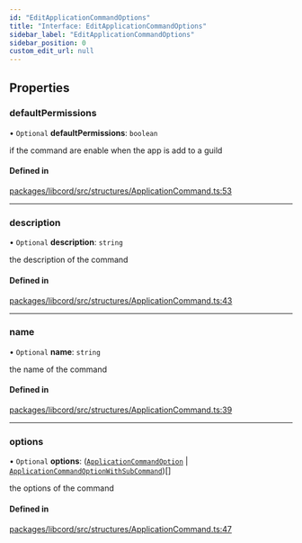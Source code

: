 ```yaml
---
id: "EditApplicationCommandOptions"
title: "Interface: EditApplicationCommandOptions"
sidebar_label: "EditApplicationCommandOptions"
sidebar_position: 0
custom_edit_url: null
---
```


## Properties

### defaultPermissions

• `Optional` **defaultPermissions**: `boolean`

if the command are enable when the app is add to a guild

#### Defined in

[packages/libcord/src/structures/ApplicationCommand.ts:53](https://github.com/Libcord/libcord/blob/60a6e24/packages/libcord/src/structures/ApplicationCommand.ts#L53)

___

### description

• `Optional` **description**: `string`

the description of the command

#### Defined in

[packages/libcord/src/structures/ApplicationCommand.ts:43](https://github.com/Libcord/libcord/blob/60a6e24/packages/libcord/src/structures/ApplicationCommand.ts#L43)

___

### name

• `Optional` **name**: `string`

the name of the command

#### Defined in

[packages/libcord/src/structures/ApplicationCommand.ts:39](https://github.com/Libcord/libcord/blob/60a6e24/packages/libcord/src/structures/ApplicationCommand.ts#L39)

___

### options

• `Optional` **options**: ([`ApplicationCommandOption`](ApplicationCommandOption.md) \| [`ApplicationCommandOptionWithSubCommand`](ApplicationCommandOptionWithSubCommand.md))[]

the options of the command

#### Defined in

[packages/libcord/src/structures/ApplicationCommand.ts:47](https://github.com/Libcord/libcord/blob/60a6e24/packages/libcord/src/structures/ApplicationCommand.ts#L47)
